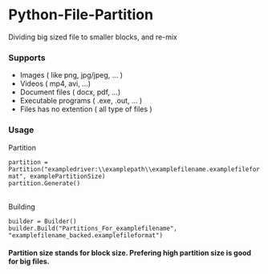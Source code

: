 # Python-File-Partition
Dividing big sized file to smaller blocks, and re-mix

<h3>Supports</h3>
<ul>
  <li>Images ( like png, jpg/jpeg, ... )</li>
  <li>Videos ( mp4, avi, ...)</li>
  <li>Document files ( docx, pdf, ...)</li>
  <li>Executable programs ( .exe, .out, ... )</li>
  <li>Files has no extention ( all type of files )</li>  
  
</ul>

<h3>Usage</h3>

<p>Partition</p>
<code>partition = Partition("exampledriver:\\examplepath\\examplefilename.examplefileformat", examplePartitionSize)</code><br>
<code>partition.Generate()</code><br>
<br>
<p>Building</p>
<code>builder = Builder()</code><br>
<code>builder.Build("Partitions_For_examplefilename", "examplefilename_backed.examplefileformat")</code>

<h4>
  Partition size stands for block size. Prefering high partition size is good for big files.
</h4>
